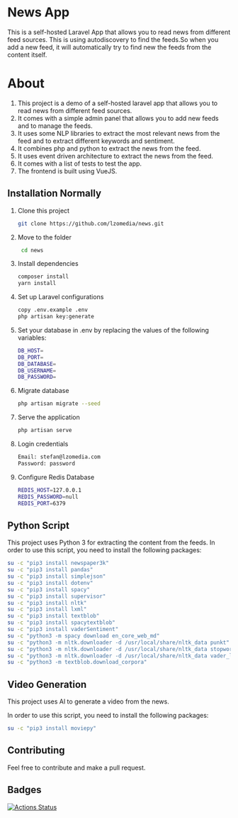 # News App


This is a self-hosted Laravel App that allows you to read news from different feed sources.
This is using autodiscovery to find the feeds.So when you add a new feed, it will automatically try to find new the feeds from the content itself.


# About

1. This project is a demo of a self-hosted laravel app that allows you to read news from different feed sources.
2. It comes with a simple admin panel that allows you to add new feeds and to manage the feeds.
3. It uses some NLP libraries to extract the most relevant news from the feed and to extract different keywords and sentiment.
4. It combines php and python to extract the news from the feed.
5. It uses event driven architecture to extract the news from the feed.
6. It comes with a list of tests to test the app.
7. The frontend is built using VueJS.

## Installation Normally
1. Clone this project
    ```bash
    git clone https://github.com/lzomedia/news.git
    ```
2. Move to the folder
   ```bash
    cd news
    ```

3. Install dependencies
    ```bash
    composer install
   yarn install    
    ```
4. Set up Laravel configurations
    ```bash
    copy .env.example .env
    php artisan key:generate
    ```

5. Set your database in .env by replacing the values of the following variables:
    ```bash
    DB_HOST=
    DB_PORT=
    DB_DATABASE=
    DB_USERNAME=
    DB_PASSWORD=
    ```

6. Migrate database
    ```bash
    php artisan migrate --seed
    ```

7. Serve the application
    ```bash
    php artisan serve
    ```

8. Login credentials

    ```bash
    Email: stefan@lzomedia.com
    Password: password
    ```
9. Configure Redis Database
    ```bash
    REDIS_HOST=127.0.0.1
    REDIS_PASSWORD=null
    REDIS_PORT=6379
    ```

## Python Script
This project uses Python 3 for extracting the content from the feeds.
In order to use this script, you need to install the following packages:
```bash
su -c "pip3 install newspaper3k"
su -c "pip3 install pandas"
su -c "pip3 install simplejson"
su -c "pip3 install dotenv"
su -c "pip3 install spacy"
su -c "pip3 install supervisor"
su -c "pip3 install nltk"
su -c "pip3 install lxml"
su -c "pip3 install textblob"
su -c "pip3 install spacytextblob"
su -c "pip3 install vaderSentiment"
su -c "python3 -m spacy download en_core_web_md"
su -c "python3 -m nltk.downloader -d /usr/local/share/nltk_data punkt"
su -c "python3 -m nltk.downloader -d /usr/local/share/nltk_data stopwords"
su -c "python3 -m nltk.downloader -d /usr/local/share/nltk_data vader_lexicon"
su -c "python3 -m textblob.download_corpora"
```

## Video Generation

This project uses AI to generate a video from the news.

In order to use this script, you need to install the following packages:

```bash
su -c "pip3 install moviepy"
```

## Contributing
Feel free to contribute and make a pull request.


## Badges
[![Actions Status](https://github.com/lzomedia/news/workflows/Cheks/badge.svg)](https://github.com/lzomedia/actions/actions)

